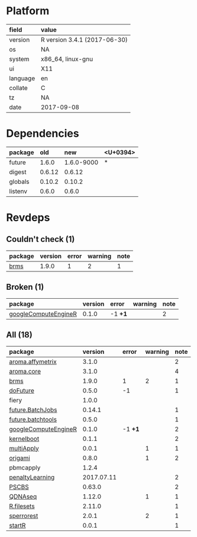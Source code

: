 # Platform

|field    |value                        |
|:--------|:----------------------------|
|version  |R version 3.4.1 (2017-06-30) |
|os       |NA                           |
|system   |x86_64, linux-gnu            |
|ui       |X11                          |
|language |en                           |
|collate  |C                            |
|tz       |NA                           |
|date     |2017-09-08                   |

# Dependencies

|package |old    |new        |<U+0394>  |
|:-------|:------|:----------|:--|
|future  |1.6.0  |1.6.0-9000 |*  |
|digest  |0.6.12 |0.6.12     |   |
|globals |0.10.2 |0.10.2     |   |
|listenv |0.6.0  |0.6.0      |   |

# Revdeps

## Couldn't check (1)

|package                  |version |error |warning |note |
|:------------------------|:-------|:-----|:-------|:----|
|[brms](problems.md#brms) |1.9.0   |1     |2       |1    |

## Broken (1)

|package                                                  |version |error     |warning |note |
|:--------------------------------------------------------|:-------|:---------|:-------|:----|
|[googleComputeEngineR](problems.md#googlecomputeenginer) |0.1.0   |-1 __+1__ |        |2    |

## All (18)

|package                                                  |version    |error     |warning |note |
|:--------------------------------------------------------|:----------|:---------|:-------|:----|
|[aroma.affymetrix](problems.md#aroma.affymetrix)         |3.1.0      |          |        |2    |
|[aroma.core](problems.md#aroma.core)                     |3.1.0      |          |        |4    |
|[brms](problems.md#brms)                                 |1.9.0      |1         |2       |1    |
|[doFuture](problems.md#dofuture)                         |0.5.0      |-1        |        |1    |
|fiery                                                    |1.0.0      |          |        |     |
|[future.BatchJobs](problems.md#future.batchjobs)         |0.14.1     |          |        |1    |
|[future.batchtools](problems.md#future.batchtools)       |0.5.0      |          |        |1    |
|[googleComputeEngineR](problems.md#googlecomputeenginer) |0.1.0      |-1 __+1__ |        |2    |
|[kernelboot](problems.md#kernelboot)                     |0.1.1      |          |        |2    |
|[multiApply](problems.md#multiapply)                     |0.0.1      |          |1       |1    |
|[origami](problems.md#origami)                           |0.8.0      |          |1       |2    |
|pbmcapply                                                |1.2.4      |          |        |     |
|[penaltyLearning](problems.md#penaltylearning)           |2017.07.11 |          |        |2    |
|[PSCBS](problems.md#pscbs)                               |0.63.0     |          |        |2    |
|[QDNAseq](problems.md#qdnaseq)                           |1.12.0     |          |1       |1    |
|[R.filesets](problems.md#r.filesets)                     |2.11.0     |          |        |1    |
|[sperrorest](problems.md#sperrorest)                     |2.0.1      |          |2       |1    |
|[startR](problems.md#startr)                             |0.0.1      |          |        |1    |

